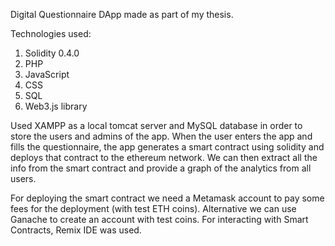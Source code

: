 Digital Questionnaire DApp made as part of my thesis. 

Technologies used: 

  1. Solidity 0.4.0
  2. PHP
  3. JavaScript
  4. CSS
  5. SQL
  6. Web3.js library

Used XAMPP as a local tomcat server and MySQL database in order to store the users and admins of the app. When the user enters the app and fills the questionnaire, the app generates a smart contract using solidity and deploys that contract to the ethereum network.
We can then extract all the info from the smart contract and provide a graph of the analytics from all users.

For deploying the smart contract we need a Metamask account to pay some fees for the deployment (with test ETH coins). Alternative we can use Ganache to create an account with test coins.
For interacting with Smart Contracts, Remix IDE was used.
